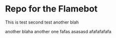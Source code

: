 # Repo for the Flamebot
This is test
second test
another blah

another blaha
another one
fafas
asasasd
afafafafafa
